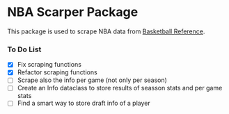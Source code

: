 # NBA Scarper Package

This package is used to scrape NBA data from [Basketball Reference](https://www.basketball-reference.com/).

### To Do List

- [x] Fix scraping functions
- [x] Refactor scraping functions
- [ ] Scrape also the info per game (not only per season)
- [ ] Create an Info dataclass to store results of seasson stats and per game stats
- [ ] Find a smart way to store draft info of a player